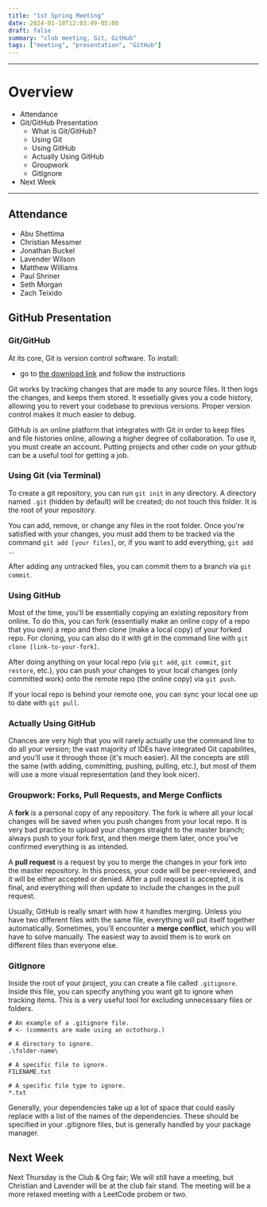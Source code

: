 ```yaml
---
title: "1st Spring Meeting"
date: 2024-01-18T12:03:49-05:00
draft: false
summary: "club meeting, Git, GitHub"
tags: ["meeting", "presentation", "GitHub"]
---
```


***

# Overview
- Attendance
- Git/GitHub Presentation
	- What is Git/GitHub?
	- Using Git
	- Using GitHub
	- Actually Using GitHub
	- Groupwork
	- GitIgnore
- Next Week

***

## Attendance
- Abu Shettima
- Christian Messmer
- Jonathan Buckel
- Lavender Wilson
- Matthew Williams
- Paul Shriner
- Seth Morgan
- Zach Teixido


## GitHub Presentation
### Git/GitHub
At its core, Git is version control software. To install: 
- go to [the download link](https://git-scm.com) and follow the instructions

Git works by tracking changes that are made to any source files. It then logs the changes, and keeps them stored. It essetially gives you a code history, allowing you to revert your codebase to previous versions. Proper version control makes it much easier to debug. 

GitHub is an online platform that integrates with Git in order to keep files and file histories online, allowing a higher degree of collaboration. To use it, you must create an account. Putting projects and other code on your github can be a useful tool for getting a job. 

### Using Git (via Terminal)
To create a git repository, you can run ``git init`` in any directory. A directory named ``.git`` (hidden by default) will be created; do not touch this folder. It is the root of your repository. 

You can add, remove, or change any files in the root folder. Once you're satisfied with your changes, you must add them to be tracked via the command ``git add [your files]``, or, if you want to add everything, ``git add .``. 

After adding any untracked files, you can commit them to a branch via ``git commit``. 


### Using GitHub
Most of the time, you'll be essentially copying an existing repository from online. To do this, you can fork (essentially make an online copy of a repo that you own) a repo and then clone (make a local copy) of your forked repo. For cloning, you can also do it with git in the command line with ``git clone [link-to-your-fork]``. 

After doing anything on your local repo (via ``git add``, ``git commit``, ``git restore``, etc.), you can push your changes to your local changes (only committed work) onto the remote repo (the online copy) via ``git push``. 

If your local repo is behind your remote one, you can sync your local one up to date with ``git pull``. 

### Actually Using GitHub
Chances are very high that you will rarely actually use the command line to do all your version; the vast majority of IDEs have integrated Git capabilites, and you'll use it through those (it's much easier). All the concepts are still the same (with adding, committing, pushing, pulling, etc.), but most of them will use a more visual representation (and they look nicer). 

### Groupwork: Forks, Pull Requests, and Merge Conflicts
A __fork__ is a personal copy of any repository. The fork is where all your local changes will be saved when you push changes from your local repo. It is very bad practice to upload your changes straight to the master branch; always push to your fork first, and then merge them later, once you've confirmed everything is as intended. 

A __pull request__ is a request by you to merge the changes in your fork into the master repository. In this process, your code will be peer-reviewed, and it will be either accepted or denied. After a pull request is accepted, it is final, and everything will then update to include the changes in the pull request. 

Usually, GitHub is really smart with how it handles merging. Unless you have two different files with the same file, everything will put itself together automatically. Sometimes, you'll encounter a __merge conflict__, which you will have to solve manually. The easiest way to avoid them is to work on different files than everyone else. 

### GitIgnore
Inside the root of your project, you can create a file called ``.gitignore``. Inside this file, you can specify anything you want git to ignore when tracking items. This is a very useful tool for excluding unnecessary files or folders.

```
# An example of a .gitignore file. 
# <- (comments are made using an octothorp.)

# A directory to ignore.
.\folder-name\

# A specific file to ignore.
FILENAME.txt

# A specific file type to ignore. 
*.txt
```

Generally, your dependencies take up a lot of space that could easily replace with a list of the names of the dependencies. These should be specified in your .gitignore files, but is generally handled by your package manager. 

## Next Week
Next Thursday is the Club & Org fair; We will still have a meeting, but Christian and Lavender will be at the club fair stand. The meeting will be a more relaxed meeting with a LeetCode probem or two. 

